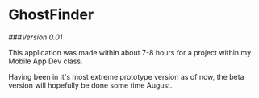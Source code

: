 # GhostFinder

###*Version 0.01*

This application was made within about 7-8 hours for a project within my Mobile App Dev class.

Having been in it's most extreme prototype version as of now, the beta version will hopefully be done some time August.


